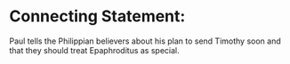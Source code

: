 # Connecting Statement:

Paul tells the Philippian believers about his plan to send Timothy soon and that they should treat Epaphroditus as special.